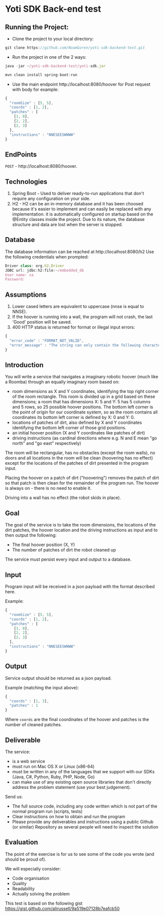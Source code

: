 Yoti SDK Back-end test
======================

## Running the Project:
- Clone the project to your local directory:
```javascript
git clone https://github.com/NoamGoren/yoti-sdk-backend-test.git
```
- Run the project in one of the 2 ways:

```javascript
java -jar ~/yoti-sdk-backend-test/yoti-sdk.jar
```

```javascript
mvn clean install spring-boot:run
```
- Use the main endpoint http://localhost:8080/hoover for Post request with body for example:

```javascript
{
  "roomSize" : [5, 5],
  "coords" : [1, 2],
  "patches" : [
    [1, 0],
    [2, 2],
    [2, 3]
  ],
  "instructions" : "NNESEESWNWW"
}
```

## EndPoints
```POST``` - http://localhost:8080/hoover.


## Technologies
1) Spring Boot - Used to deliver ready-to-run applications that don't require any configuration on your side.
2) H2 - H2 can be an in-memory database and it has been choosed because it's easier to implement and can easily be replaced with any implementation. it is automatically configured on startup based on the @Entity classes inside the project. Due to its nature, the database structure and data are lost when the server is stopped.


## Database
 The database information can be reached at http://localhost:8080/h2 Use the following credentials when prompted:
 
```javascript
Driver class: org.h2.Driver 
JDBC url: jdbc:h2:file:~/embedded_db
User name: sa
Password:  
```

## Assumptions
1) Lower cased letters are equivalent to uppercase (nnse is equal to NNSE).
2) If the hoover is running into a wall, the program will not crash, the last 'Good' position will be saved.
3) 400 HTTP status is returned for format or illegal input errors:

```javascript
{
  "error_code" : "FORMAT_NOT_VALID",
  "error_message" : "The string can only contain the following characters: N,S,W,E."
}
```

## Introduction
You will write a service that navigates a imaginary robotic hoover (much like a Roomba) through an equally imaginary room based on:

- room dimensions as X and Y coordinates, identifying the top right corner of the room rectangle. This room is divided up in a grid based on these dimensions; a room that has dimensions X: 5 and Y: 5 has 5 columns and 5 rows, so 25 possible hoover positions. The bottom left corner is the point of origin for our coordinate system, so as the room contains all coordinates its bottom left corner is defined by X: 0 and Y: 0.
- locations of patches of dirt, also defined by X and Y coordinates identifying the bottom left corner of those grid positions.
- an initial hoover position (X and Y coordinates like patches of dirt)
- driving instructions (as cardinal directions where e.g. N and E mean "go north" and "go east" respectively)

The room will be rectangular, has no obstacles (except the room walls), no doors and all locations in the room will be clean (hoovering has no effect) except for the locations of the patches of dirt presented in the program input.

Placing the hoover on a patch of dirt ("hoovering") removes the patch of dirt so that patch is then clean for the remainder of the program run. The hoover is always on - there is no need to enable it.

Driving into a wall has no effect (the robot skids in place).

## Goal
The goal of the service is to take the room dimensions, the locations of the dirt patches, the hoover location and the driving instructions as input and to then output the following:

- The final hoover position (X, Y)
- The number of patches of dirt the robot cleaned up

The service must persist every input and output to a database.

## Input
Program input will be received in a json payload with the format described here.

Example:

```javascript
{
  "roomSize" : [5, 5],
  "coords" : [1, 2],
  "patches" : [
    [1, 0],
    [2, 2],
    [2, 3]
  ],
  "instructions" : "NNESEESWNWW"
}
```

## Output
Service output should be returned as a json payload.

Example (matching the input above):

```javascript
{
  "coords" : [1, 3],
  "patches" : 1
}
```

Where `coords` are the final coordinates of the hoover and patches is the number of cleaned patches.

## Deliverable
The service:

- is a web service
- must run on Mac OS X or Linux (x86-64)
- must be written in any of the languages that we support with our SDKs (Java, C#, Python, Ruby, PHP, Node, Go)
- can make use of any existing open source libraries that don't directly address the problem statement (use your best judgement).

Send us:

- The full source code, including any code written which is not part of the normal program run (scripts, tests)
- Clear instructions on how to obtain and run the program
- Please provide any deliverables and instructions using a public Github (or similar) Repository as several people will need to inspect the solution

## Evaluation
The point of the exercise is for us to see some of the code you wrote (and should be proud of).

We will especially consider:

- Code organisation
- Quality
- Readability
- Actually solving the problem

This test is based on the following gist https://gist.github.com/alirussell/9a519e07128b7eafcb50

